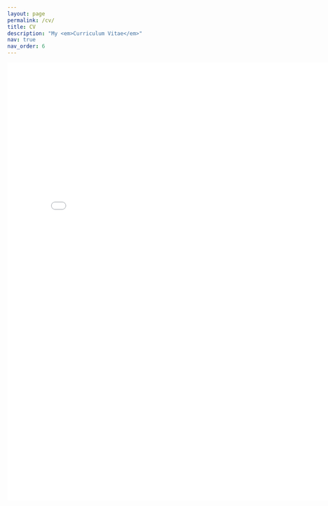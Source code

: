 ```yaml
---
layout: page
permalink: /cv/
title: CV
description: "My <em>Curriculum Vitae</em>"
nav: true
nav_order: 6
---
```


 <div>
 <iframe id="pdf-js-viewer" src="{{site.url}}/assets/web/viewer.html?file={{site.url}}/assets/pdf/My_CV.pdf" title="webviewer" frameborder="0" width="800" height="1000" class = "rounded-xl"></iframe>
</div>
